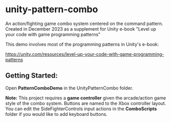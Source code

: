 # unity-pattern-combo

An action/fighting game combo system centered on the command pattern. Created in December 2023 as a supplement for Unity e-book "Level up your code with game programming patterns"

This demo involves most of the programming patterns in Unity's e-book:

https://unity.com/resources/level-up-your-code-with-game-programming-patterns

## Getting Started:

Open **PatternComboDemo** in the UnityPatternCombo folder. 

**Note:** This project requires a **game controller** given the arcade/action game style of the combo system. Buttons are named to the Xbox controller layout. You can edit the SideFighterControls input actions in the **ComboScripts** folder if you would like to add keyboard buttons. 
